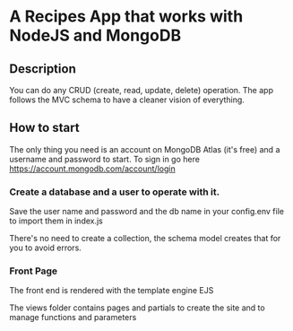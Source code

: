 # A Recipes App that works with NodeJS and MongoDB

## Description

<p>You can do any CRUD (create, read, update, delete) operation. The app follows the MVC schema to have a cleaner vision of everything.</p>

## How to start

The only thing you need is an account on MongoDB Atlas (it's free) and a username and password to start. To sign in go here https://account.mongodb.com/account/login

<h3>Create a database and a user to operate with it. </h3>
<p>Save the user name and password and the db name in your config.env file to import them in index.js</p>

There's no need to create a collection, the schema model creates that for you to avoid errors.

### Front Page

<p>The front end is rendered with the template engine EJS</p>

<p>The views folder contains pages and partials to create the site and to manage functions and parameters</p>
